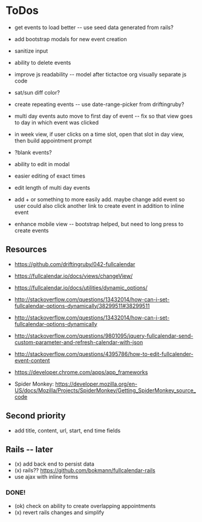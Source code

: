 # ToDos
+ get events to load better -- use seed data generated from rails?
+ add bootstrap modals for new event creation
+ sanitize input

+ ability to delete events

+ improve js readability -- model after tictactoe org visually separate js code

+ sat/sun diff color?
+ create repeating events -- use date-range-picker from driftingruby?
+ multi day events auto move to first day of event -- fix so that view goes to day in which event was clicked

+ in week view, if user clicks on a time slot, open that slot in day view, then
  build appointment prompt

+ ?blank events?

+ ability to edit in modal
+ easier editing of exact times
+ edit length of multi day events

+ add + or something to more easily add. maybe change add event so user could also click another link to create event in addition to inline event


+ enhance mobile view -- bootstrap helped, but need to long press to create events



## Resources
+ https://github.com/driftingruby/042-fullcalendar
+ https://fullcalendar.io/docs/views/changeView/
+ https://fullcalendar.io/docs/utilities/dynamic_options/
+ http://stackoverflow.com/questions/13432014/how-can-i-set-fullcalendar-options-dynamically/38299511#38299511
+ http://stackoverflow.com/questions/13432014/how-can-i-set-fullcalendar-options-dynamically
+ http://stackoverflow.com/questions/9801095/jquery-fullcalendar-send-custom-parameter-and-refresh-calendar-with-json
+ http://stackoverflow.com/questions/4395786/how-to-edit-fullcalender-event-content

+ https://developer.chrome.com/apps/app_frameworks
+ Spider Monkey: https://developer.mozilla.org/en-US/docs/Mozilla/Projects/SpiderMonkey/Getting_SpiderMonkey_source_code

## Second priority
+ add title, content, url, start, end time fields


## Rails -- later
+ (x) add back end to persist data
+ (x) rails?? https://github.com/bokmann/fullcalendar-rails
+ use ajax with inline forms


### DONE!
+ (ok) check on ability to create overlapping appointments
+ (x) revert rails changes and simplify
